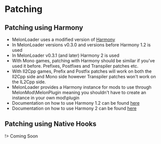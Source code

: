 # Patching

## Patching using Harmony
- MelonLoader uses a modified version of [Harmony](https://github.com/pardeike/Harmony)
- In MelonLoader versions v0.3.0 and versions before Harmony 1.2 is used
- In MelonLoader v0.3.1 (and later) Harmony 2 is used
- With Mono games, patching with Harmony should be similar if you've used it before. Prefixes, Postfixes and Transpiler patches etc. 
- With Il2Cpp games, Prefix and Postfix patches will work on both the Il2Cpp side and Mono side however Transpiler patches won't work on the IL2Cpp side.
- MelonLoader provides a Harmony instance for mods to use through MelonMod\MelonPlugin meaning you shouldn't have to create an instance in your own mod\plugin
- Documentation on how to use Harmony 1.2 can be found [here](https://github.com/pardeike/Harmony/wiki)
- Documentation on how to use Harmony 2 can be found [here](https://harmony.pardeike.net/)

## Patching using Native Hooks

!> Coming Soon

